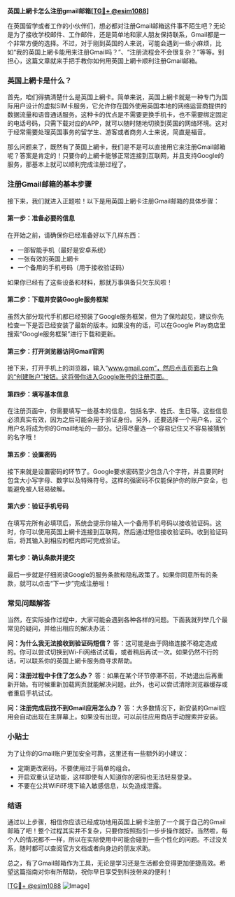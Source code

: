 **英国上網卡怎么注册gmail邮箱[[TG💪+ @esim1088](https://t.me/s/esim1088)]**

在英国留学或者工作的小伙伴们，想必都对注册Gmail邮箱这件事不陌生吧？无论是为了接收学校邮件、工作邮件，还是简单地和家人朋友保持联系，Gmail都是一个非常方便的选择。不过，对于刚到英国的人来说，可能会遇到一些小麻烦，比如“我的英国上網卡能用来注册Gmail吗？”、“注册流程会不会很复杂？”等等。别担心，这篇文章就来手把手教你如何用英国上網卡顺利注册Gmail邮箱。

### 英国上網卡是什么？

首先，咱们得搞清楚什么是英国上網卡。简单来说，英国上網卡就是一种专门为国际用户设计的虚拟SIM卡服务，它允许你在国外使用英国本地的网络运营商提供的数据流量和语音通话服务。这种卡的优点是不需要更换手机卡，也不需要绑定固定的电话号码，只需下载对应的APP，就可以随时随地切换到英国的网络环境。这对于经常需要处理英国事务的留学生、游客或者商务人士来说，简直是福音。

那么问题来了，既然有了英国上網卡，我们是不是可以直接用它来注册Gmail邮箱呢？答案是肯定的！只要你的上網卡能够正常连接到互联网，并且支持Google的服务，那基本上就可以顺利完成注册过程了。

### 注册Gmail邮箱的基本步骤

接下来，我们就进入正题啦！以下是用英国上網卡注册Gmail邮箱的具体步骤：

#### 第一步：准备必要的信息
在开始之前，请确保你已经准备好以下几样东西：
- 一部智能手机（最好是安卓系统）
- 一张有效的英国上網卡
- 一个备用的手机号码（用于接收验证码）

如果你已经有了这些设备和材料，那就万事俱备只欠东风啦！

#### 第二步：下载并安装Google服务框架
虽然大部分现代手机都已经预装了Google服务框架，但为了保险起见，建议你先检查一下是否已经安装了最新的版本。如果没有的话，可以在Google Play商店里搜索“Google服务框架”进行下载和更新。

#### 第三步：打开浏览器访问Gmail官网
接下来，打开手机上的浏览器，输入“www.gmail.com”，然后点击页面右上角的“创建账户”按钮。这将带你进入Google账号的注册页面。

#### 第四步：填写基本信息
在注册页面中，你需要填写一些基本的信息，包括名字、姓氏、生日等。这些信息必须真实有效，因为之后可能会用于验证身份。另外，还要选择一个用户名，这个用户名将成为你的Gmail地址的一部分。记得尽量选一个容易记住又不容易被猜到的名字哦！

#### 第五步：设置密码
接下来就是设置密码的环节了。Google要求密码至少包含八个字符，并且要同时包含大小写字母、数字以及特殊符号。这样的强密码不仅能保护你的账户安全，也能避免被人轻易破解。

#### 第六步：验证手机号码
在填写完所有必填项后，系统会提示你输入一个备用手机号码以接收验证码。这时，你可以使用英国上網卡连接到互联网，然后通过短信接收验证码。收到验证码后，将其输入到相应的框内即可完成验证。

#### 第七步：确认条款并提交
最后一步就是仔细阅读Google的服务条款和隐私政策了。如果你同意所有的条款，就可以点击“下一步”完成注册啦！

### 常见问题解答

当然，在实际操作过程中，大家可能会遇到各种各样的问题。下面我就列举几个最常见的疑问，并给出相应的解决办法：

**问：为什么我无法接收到验证码短信？**
答：这可能是由于网络连接不稳定造成的。你可以尝试切换到Wi-Fi网络试试看，或者稍后再试一次。如果仍然不行的话，可以联系你的英国上網卡服务商寻求帮助。

**问：注册过程中卡住了怎么办？**
答：如果在某个环节停滞不前，不妨退出后再重新开始。有时候重新加载网页就能解决问题。此外，也可以尝试清除浏览器缓存或者重启手机试试。

**问：注册完成后找不到Gmail应用怎么办？**
答：大多数情况下，新安装的Gmail应用会自动出现在主屏幕上。如果没有出现，可以前往应用商店手动搜索并安装。

### 小贴士

为了让你的Gmail账户更加安全可靠，这里还有一些额外的小建议：
- 定期更改密码，不要使用过于简单的组合。
- 开启双重认证功能，这样即使有人知道你的密码也无法轻易登录。
- 不要在公共WiFi环境下输入敏感信息，以免造成泄露。

### 结语

通过以上步骤，相信你应该已经成功地用英国上網卡注册了一个属于自己的Gmail邮箱了吧！整个过程其实并不复杂，只要你按照指引一步步操作就好。当然啦，每个人的情况都不一样，所以在实际使用中可能会碰到一些个性化的问题。不过没关系，随时都可以查阅官方文档或者向身边的朋友求助。

总之，有了Gmail邮箱作为工具，无论是学习还是生活都会变得更加便捷高效。希望这篇指南对你有所帮助，祝你早日享受到科技带来的便利！

[[TG💪+ @esim1088](https://t.me/s/esim1088) ![Image](https://i.postimg.cc/4NQfJmqS/Snipaste-2025-05-13-00-14-12.png)]